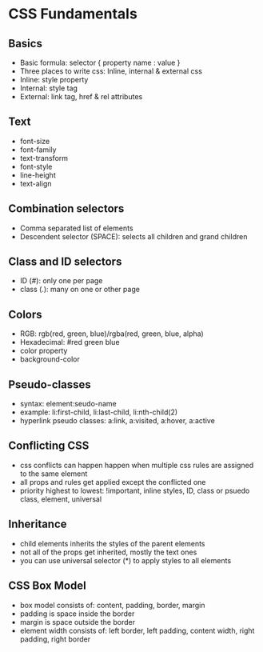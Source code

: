 # CSS Fundamentals

## Basics
- Basic formula: selector { property name : value }
- Three places to write css: Inline, internal & external css
- Inline: style property
- Internal: style tag
- External: link tag, href & rel attributes

## Text
- font-size
- font-family
- text-transform
- font-style
- line-height
- text-align

## Combination selectors
- Comma separated list of elements
- Descendent selector (SPACE): selects all children and grand children

## Class and ID selectors
- ID (#): only one per page
- class (.): many on one or other page

## Colors
- RGB: rgb(red, green, blue)/rgba(red, green, blue, alpha)
- Hexadecimal: #red green blue
- color property
- background-color

## Pseudo-classes
- syntax: element:seudo-name
- example: li:first-child, li:last-child, li:nth-child(2)
- hyperlink pseudo classes: a:link, a:visited, a:hover, a:active

## Conflicting CSS
- css conflicts can happen happen when multiple css rules are assigned to the same element
- all props and rules get applied except the conflicted one
- priority highest to lowest: !important, inline styles, ID, class or psuedo class, element, universal

## Inheritance
- child elements inherits the styles of the parent elements
- not all of the props get inherited, mostly the text ones
- you can use universal selector (*) to apply styles to all elements

## CSS Box Model
- box model consists of: content, padding, border, margin
- padding is space inside the border
- margin is space outside the border
- element width consists of: left border, left padding, content width, right padding, right border
